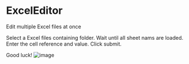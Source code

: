 # ExcelEditor
Edit multiple Excel files at once

Select a Excel files containing folder. 
Wait until all sheet nams are loaded.
Enter the cell reference and value.
Click submit.

Good luck!
![image](https://github.com/user-attachments/assets/ac23bb69-5510-4c64-a841-e6f1c5a49a77)
